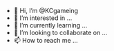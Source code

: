 - 👋 Hi, I’m @KCgameing
- 👀 I’m interested in ...
- 🌱 I’m currently learning ...
- 💞️ I’m looking to collaborate on ...
- 📫 How to reach me ...

<!---
KCgameing/KCgameing is a ✨ special ✨ repository because its `README.md` (this file) appears on your GitHub profile.
You can click the Preview link to take a look at your changes.
--->
